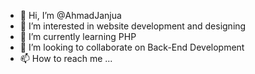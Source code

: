 - 👋 Hi, I’m @AhmadJanjua
- 👀 I’m interested in website development and designing
- 🌱 I’m currently learning PHP
- 💞️ I’m looking to collaborate on Back-End Development
- 📫 How to reach me ...

<!---
Ahmadsubktageen/Ahmadsubktageen is a ✨ special ✨ repository because its `README.md` (this file) appears on your GitHub profile.
You can click the Preview link to take a look at your changes.
--->
